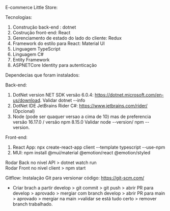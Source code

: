 E-commerce Little Store:

Tecnologias:

1. Construção back-end :  dotnet
2. Costrução front-end: React
3. Gerenciamento de estado do lado do cliente: Redux
4. Framework do estilo para React:  Material UI
5. Linguagem TypeScript
6. Linguagem C#
7. Entity Framework
8. ASPNETCore Identity para autenticação

Dependecias que foram instalados:

Back-end:
1. DotNet version  NET SDK versão 6.0.4:  https://dotnet.microsoft.com/en-us/download. Validar dotnet --info
2. DotNet IDE JetBrains Rider C#: https://www.jetbrains.com/rider/ (Opcional)
3. Node (pode ser quaquer versao a cima de 10)  mas de preferencia versão 16.17.0  / versão npm 8.15.0 Validar node --version/ npm --version. 

Front-end:
1. React App: npx create-react-app client --template typescript --use-npm
2. MUI: npm install @mui/material @emotion/react @emotion/styled


Rodar Back no nivel API > dotnet watch run <br>
Rodar Front no nivel client > npm start

Gitflow:
Instalação Git para versionar código:  https://git-scm.com/

- Criar brach a partir develop > git commit > git push > abrir PR para develop > aprovado > mergiar com branch develop > abrir PR para main > aprovado > mergiar na main   >validar se está tudo certo > remover branch trabalhado.
